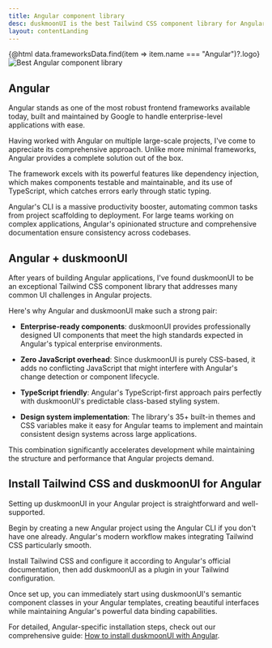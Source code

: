 ```yaml
---
title: Angular component library
desc: duskmoonUI is the best Tailwind CSS component library for Angular projects
layout: contentLanding
---
```


<script>
  import Translate from "$components/Translate.svelte"
  import Testimonials from "$components/Testimonials.svelte"
  export let data
</script>

<div class="mx-auto not-prose max-w-4xl py-12 p-6 from-base-300 rounded-box outline-base-content/5 mt-12 mb-6 items-center justify-center gap-8 bg-linear-to-b bg-center outline-2 outline-offset-6">
<div class="max-w-96 items-center w-full grid grid-cols-2 gap-6 lg:gap-12 [&>svg]:w-full [&>svg]:h-auto mx-auto">
{@html data.frameworksData.find(item => item.name === "Angular")?.logo}
<img class="w-full h-auto" src="https://img.duskmoonui.com/images/duskmoonui/mark-static.svg" alt="Best Angular component library" />
</div>
</div>

## Angular

Angular stands as one of the most robust frontend frameworks available today, built and maintained by Google to handle enterprise-level applications with ease.

Having worked with Angular on multiple large-scale projects, I've come to appreciate its comprehensive approach. Unlike more minimal frameworks, Angular provides a complete solution out of the box.

The framework excels with its powerful features like dependency injection, which makes components testable and maintainable, and its use of TypeScript, which catches errors early through static typing.

Angular's CLI is a massive productivity booster, automating common tasks from project scaffolding to deployment. For large teams working on complex applications, Angular's opinionated structure and comprehensive documentation ensure consistency across codebases.

## Angular + duskmoonUI

After years of building Angular applications, I've found duskmoonUI to be an exceptional Tailwind CSS component library that addresses many common UI challenges in Angular projects.

Here's why Angular and duskmoonUI make such a strong pair:

- **Enterprise-ready components**: duskmoonUI provides professionally designed UI components that meet the high standards expected in Angular's typical enterprise environments.

- **Zero JavaScript overhead**: Since duskmoonUI is purely CSS-based, it adds no conflicting JavaScript that might interfere with Angular's change detection or component lifecycle.

- **TypeScript friendly**: Angular's TypeScript-first approach pairs perfectly with duskmoonUI's predictable class-based styling system.

- **Design system implementation**: The library's 35+ built-in themes and CSS variables make it easy for Angular teams to implement and maintain consistent design systems across large applications.

This combination significantly accelerates development while maintaining the structure and performance that Angular projects demand.

<div dir="ltr" class="left-[50%] rtl:left-[-50%] relative translate-x-[-50%] rtl:translate-x-[50%] my-12 w-[calc(100vw-2rem)]">
  <Testimonials items={data.testimonials} limit="6" />
</div>

## Install Tailwind CSS and duskmoonUI for Angular

Setting up duskmoonUI in your Angular project is straightforward and well-supported.

Begin by creating a new Angular project using the Angular CLI if you don't have one already. Angular's modern workflow makes integrating Tailwind CSS particularly smooth.

Install Tailwind CSS and configure it according to Angular's official documentation, then add duskmoonUI as a plugin in your Tailwind configuration.

Once set up, you can immediately start using duskmoonUI's semantic component classes in your Angular templates, creating beautiful interfaces while maintaining Angular's powerful data binding capabilities.

For detailed, Angular-specific installation steps, check out our comprehensive guide: [How to install duskmoonUI with Angular](/docs/install/angular/).
